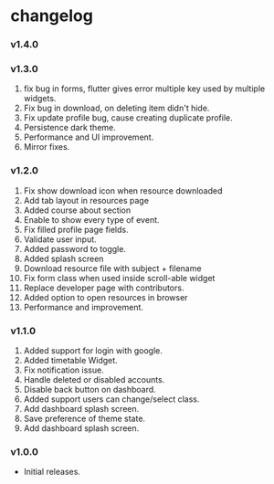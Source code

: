 # changelog

### v1.4.0

### v1.3.0
1. fix bug in forms, flutter gives error multiple key used by multiple widgets.
2. Fix bug in download, on deleting item didn't hide.
3. Fix update profile bug, cause creating duplicate profile.
4. Persistence dark theme.
5. Performance and UI improvement.
6. Mirror fixes.

### v1.2.0
1. Fix show download icon when resource downloaded 
2.  Add tab layout in resources page 
3. Added course about section 
4. Enable to show every type of event. 
5. Fix filled profile page fields. 
6. Validate user input. 
7. Added password to toggle.
8. Added splash screen 
9. Download resource file with subject + filename 
10. Fix form class when used inside scroll-able widget 
11. Replace developer page with contributors. 
12. Added option to open resources in browser 
13. Performance and improvement.

### v1.1.0
1. Added support for login with google. 
2. Added timetable Widget. 
3. Fix notification issue. 
4. Handle deleted or disabled accounts. 
5. Disable back button on dashboard. 
6. Added support users can change/select class. 
7. Add dashboard splash screen. 
8. Save preference of theme state. 
9. Add dashboard splash screen.
 
### v1.0.0
- Initial releases.
